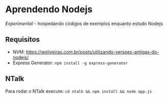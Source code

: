 # Aprendendo Nodejs

*Experimental* - hospedando códigos de exemplos enquanto estudo Nodejs

## Requisitos

- NVM: https://woliveiras.com.br/posts/utilizando-versoes-antigas-do-nodejs/
- Express Generator: `npm install -g express-generator`

## NTalk

Para rodar o NTalk execute: `cd ntalk && npm install && node app.js`
